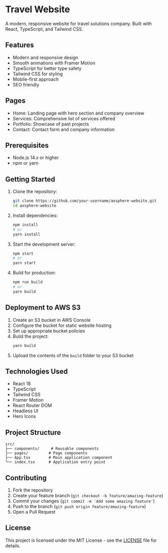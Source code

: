 # Travel Website

A modern, responsive website for travel solutions company. Built with React, TypeScript, and Tailwind CSS.

## Features

- Modern and responsive design
- Smooth animations with Framer Motion
- TypeScript for better type safety
- Tailwind CSS for styling
- Mobile-first approach
- SEO friendly

## Pages

- Home: Landing page with hero section and company overview
- Services: Comprehensive list of services offered
- Portfolio: Showcase of past projects
- Contact: Contact form and company information

## Prerequisites

- Node.js 14.x or higher
- npm or yarn

## Getting Started

1. Clone the repository:
   ```bash
   git clone https://github.com/your-username/axsphere-website.git
   cd axsphere-website
   ```

2. Install dependencies:
   ```bash
   npm install
   # or
   yarn install
   ```

3. Start the development server:
   ```bash
   npm start
   # or
   yarn start
   ```

4. Build for production:
   ```bash
   npm run build
   # or
   yarn build
   ```

## Deployment to AWS S3

1. Create an S3 bucket in AWS Console
2. Configure the bucket for static website hosting
3. Set up appropriate bucket policies
4. Build the project:
   ```bash
   yarn build
   ```
5. Upload the contents of the `build` folder to your S3 bucket

## Technologies Used

- React 18
- TypeScript
- Tailwind CSS
- Framer Motion
- React Router DOM
- Headless UI
- Hero Icons

## Project Structure

```
src/
├── components/     # Reusable components
├── pages/         # Page components
├── App.tsx        # Main application component
└── index.tsx      # Application entry point
```

## Contributing

1. Fork the repository
2. Create your feature branch (`git checkout -b feature/amazing-feature`)
3. Commit your changes (`git commit -m 'Add some amazing feature'`)
4. Push to the branch (`git push origin feature/amazing-feature`)
5. Open a Pull Request

## License

This project is licensed under the MIT License - see the [LICENSE](LICENSE) file for details.

